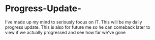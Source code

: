 # Progress-Update-
I've made up my mind to seriously focus on IT. This will be my daily progress update. This is also for future me so he can comeback later to view if we actually progressed and see how far we've gone
